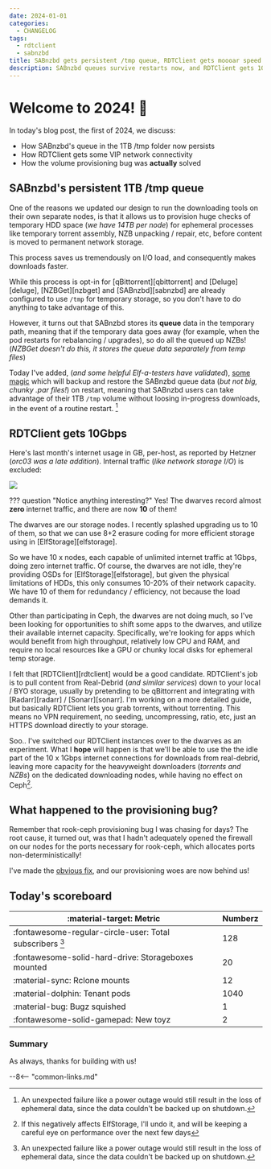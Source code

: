 ```yaml
---
date: 2024-01-01
categories:
  - CHANGELOG
tags:
  - rdtclient
  - sabnzbd
title: SABnzbd gets persistent /tmp queue, RDTClient gets moooar speed!
description: SABnzbd queues survive restarts now, and RDTClient gets 10Gbit (sort of) throughput
---
```

# Welcome to 2024! 🎉

In today's blog post, the first of 2024, we discuss:

* How SABnzbd's queue in the 1TB /tmp folder now persists
* How RDTClient gets some VIP network connectivity
* How the volume provisioning bug was **actually** solved

<!-- more -->

## SABnzbd's persistent 1TB /tmp queue

One of the reasons we updated our design to run the downloading tools on their own separate nodes, is that it allows us to provision huge checks of temporary HDD space (*we have 14TB per node*) for ephemeral processes like temporary torrent assembly, NZB unpacking / repair, etc, before content is moved to permanent network storage.

This process saves us tremendously on I/O load, and consequently makes downloads faster.

While this process is opt-in for [qBittorrent][qbittorrent] and [Deluge][deluge], [NZBGet][nzbget] and [SABnzbd][sabnzbd] are already configured to use `/tmp` for temporary storage, so you don't have to do anything to take advantage of this.

However, it turns out that SABnzbd stores its **queue** data in the temporary path, meaning that if the temporary data goes away (for example, when the pod restarts for rebalancing / upgrades), so do all the queued up NZBs! (*NZBGet doesn't do this, it stores the queue data separately from temp files*)

Today I've added, (*and some helpful Elf-a-testers have validated*), [some magic](https://github.com/geek-cookbook/elf-charts/blob/main/charts/other/myprecious/values.yaml#L1590) which will backup and restore the SABnzbd queue data (*but not big, chunky .par files!*) on restart, meaning that SABnzbd users can take advantage of their 1TB `/tmp` volume without loosing in-progress downloads, in the event of a routine restart. [^1]

## RDTClient gets 10Gbps

Here's last month's internet usage in GB, per-host, as reported by Hetzner (*orc03 was a late addition*). Internal traffic (*like network storage I/O*) is excluded:

![](/images/blog/dwarves-vs-orcs-1-jan-2024.png)

??? question "Notice anything interesting?"
    Yes! The dwarves record almost **zero** internet traffic, and there are now **10** of them!

The dwarves are our storage nodes. I recently splashed upgrading us to 10 of them, so that we can use 8+2 erasure coding for more efficient storage using in [ElfStorage][elfstorage].

So we have 10 x nodes, each capable of unlimited internet traffic at 1Gbps, doing zero internet traffic. Of course, the dwarves are not idle, they're providing OSDs for [ElfStorage][elfstorage], but given the physical limitations of HDDs, this only consumes 10-20% of their network capacity. We have 10 of them for redundancy / efficiency, not because the load demands it.

Other than participating in Ceph, the dwarves are not doing much, so I've been looking for opportunities to shift some apps to the dwarves, and utilize their available internet capacity. Specifically, we're looking for apps which would benefit from high throughput, relatively low CPU and RAM, and require no local resources like a GPU or chunky local disks for ephemeral temp storage.

I felt that [RDTClient][rdtclient] would be a good candidate. RDTClient's job is to pull content from Real-Debrid (*and similar services*) down to your local / BYO storage, usually by pretending to be qBittorrent and integrating with [Radarr][radarr] / [Sonarr][sonarr]. I'm working on a more detailed guide, but basically RDTClient lets you grab torrents, without torrenting. This means no VPN requirement, no seeding, uncompressing, ratio, etc, just an HTTPS download directly to your storage.

Soo.. I've switched our RDTClient instances over to the dwarves as an experiment. What I **hope** will happen is that we'll be able to use the the idle part of the 10 x 1Gbps internet connections for downloads from real-debrid, leaving more capacity for the heavyweight downloaders (*torrents and NZBs*) on the dedicated downloading nodes, while having no effect on Ceph[^2].

## What happened to the provisioning bug?

Remember that rook-ceph provisioning bug I was chasing for days? The root cause, it turned out, was that I hadn't adequately opened the firewall on our nodes for the ports necessary for rook-ceph, which allocates ports non-deterministically! 

I've made the [obvious fix](https://github.com/geek-cookbook/elf-infra/blob/main/roles/node/tasks/main.yml#L57), and our provisioning woes are now behind us!

## Today's scoreboard

:material-target: Metric | Numberz
---------|----------
:fontawesome-regular-circle-user: Total subscribers [^1]| 128
:fontawesome-solid-hard-drive: Storageboxes mounted | 20
:material-sync: Rclone mounts | 12
:material-dolphin: Tenant pods | 1040
:material-bug: Bugz squished | 1
:fontawesome-solid-gamepad: New toyz | 2

### Summary

As always, thanks for building with us!

--8<-- "common-links.md"

[^1]: An unexpected failure like a power outage would still result in the loss of ephemeral data, since the data couldn't be backed up on shutdown.
[^2]: If this negatively affects ElfStorage, I'll undo it, and will be keeping a careful eye on performance over the next few days